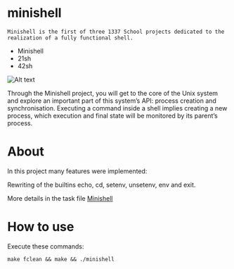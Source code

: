 # minishell
`Minishell is the first of three 1337 School projects dedicated to the realization of a fully functional shell.`

* Minishell
* 21sh
* 42sh

![Alt text](https://cdn1.imggmi.com/uploads/2019/12/10/57d990ed71559ec854dbb291dfe2025a-full.png)

Through the Minishell project, you will get to the core of the Unix system and explore an important part of this system’s API: process creation and synchronisation. Executing a command inside a shell implies creating a new process, which execution and final state will be monitored by its parent’s process.

# About

In this project many features were implemented:

Rewriting of the builtins echo, cd, setenv, unsetenv, env and exit.

More details in the task file [Minishell](https://github.com/shadyjamal/minishell/blob/master/minishell.en.pdf)

# How to use

Execute these commands:

`make fclean && make && ./minishell`
